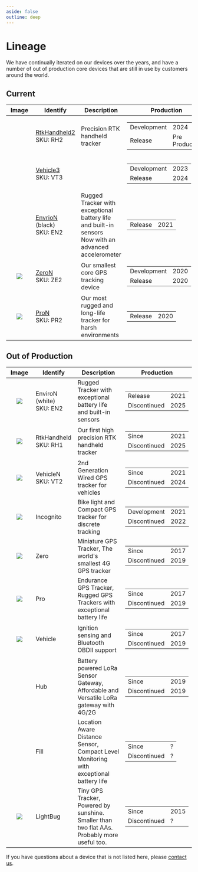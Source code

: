 ```yaml
---
aside: false
outline: deep
---
```

# Lineage

We have continually iterated on our devices over the years, and have a number of out of production core devices that are still in use by customers around the world.

## Current

| Image | Identify | Description | Production |
|-------|---------|------------------|------------|
|  | [RtkHandheld2](/devices/rtk)<br>SKU: RH2 | Precision RTK handheld tracker | <table><tr><td>Development</td><td>2024</td></tr><tr><td>Release</td><td>Pre Production</td></tr></table> |
|  | [Vehicle3](/devices/vehicle)<br>SKU: VT3 |  | <table><tr><td>Development</td><td>2023</td></tr><tr><td>Release</td><td>2024</td></tr></table> |
|  | [EnvrioN](/devices/enviro) (black)<br>SKU: EN2 | Rugged Tracker with exceptional battery life and built-in sensors<br>Now with an advanced accelerometer | <table><tr><td>Release</td><td>2021</td></tr></table> |
| <div align="center" style="padding: 20px;">![](https://web.archive.org/web/20200813192447im_/https://thelightbug.com/images/lightbug_front_small_gps_tracker.png)</div> | [ZeroN](/devices/zero)<br>SKU: ZE2 | Our smallest core GPS tracking device | <table><tr><td>Development</td><td>2020</td></tr><tr><td>Release</td><td>2020</td></tr></table> |
| <div align="center" style="padding: 20px;">![](https://web.archive.org/web/20200813192447im_/https://thelightbug.com/images/rthub_front_long_battery_gps_tracker.png)</div> | [ProN](/devices/pro)<br>SKU: PR2 | Our most rugged and long-life tracker for harsh environments  | <table><tr><td>Release</td><td>2020</td></tr></table> |

## Out of Production

| Image | Identify | Description | Production |
|-------|---------|------------------|------------|
| <div align="center" style="padding: 20px;">![](https://lightbug.io/images/product-front/LB-DEV-EN2_hu840ae98c2675b160231853d09ef00730_192512_150x225_fit_q75_h2_box_2.webp)</div> | EnviroN (white)<br>SKU: EN2 | Rugged Tracker with exceptional battery life and built-in sensors | <table><tr><td>Release</td><td>2021</td></tr><tr><td>Discontinued</td><td>2025</td></tr></table> |
| <div align="center" style="padding: 20px;">![](https://lightbug.io/images/product/lightbug-RH1-front-angle_huaa926e2085c0968ca73e1718b3e5df0c_676321_600x600_fit_q100_box_2.png)</div> | RtkHandheld<br>SKU: RH1 | Our first high precision RTK handheld tracker | <table><tr><td>Since</td><td>2021</td></tr><tr><td>Discontinued</td><td>2025</td></tr></table> |
| <div align="center" style="padding: 20px;">![](https://web.archive.org/web/20220123232918im_/https://lightbug.io/images/vehicle_front_hu8c2874194884c59d2a3ac51d539313f6_135807_150x225_fit_q75_h2_box_3.webp)</div> | VehicleN<br>SKU: VT2 | 2nd Generation Wired GPS tracker for vehicles | <table><tr><td>Since</td><td>2021</td></tr><tr><td>Discontinued</td><td>2024</td></tr></table> |
| <div align="center" style="padding: 20px;">![](https://web.archive.org/web/20220123232918im_/https://lightbug.io/images/incognito_front_hu8c2874194884c59d2a3ac51d539313f6_639545_150x225_fit_q75_h2_box_3.webp)</div> | Incognito | Bike light and  Compact GPS tracker for discrete tracking | <table><tr><td>Development</td><td>2021</td></tr><tr><td>Discontinued</td><td>2022</td></tr></table> |
| <div align="center" style="padding: 20px;">![](https://web.archive.org/web/20180818185318im_/https://thelightbug.com/images/lightbug_front_small_gps_tracker.png)</div> | Zero | Miniature GPS Tracker, The world's smallest 4G GPS tracker | <table><tr><td>Since</td><td>2017</td></tr><tr><td>Discontinued</td><td>2019</td></tr></table> |
| <div align="center" style="padding: 20px;">![](https://web.archive.org/web/20180818185318im_/https://thelightbug.com/images/rthub_front_long_battery_gps_tracker.png)</div> | Pro | Endurance GPS Tracker, Rugged GPS Trackers with exceptional battery life | <table><tr><td>Since</td><td>2017</td></tr><tr><td>Discontinued</td><td>2019</td></tr></table> |
| <div align="center" style="padding: 20px;">![](https://web.archive.org/web/20180818185318im_/https://thelightbug.com/images/rthub_front_long_battery_gps_tracker.png)</div> | Vehicle | Ignition sensing and Bluetooth OBDII support | <table><tr><td>Since</td><td>2017</td></tr><tr><td>Discontinued</td><td>2019</td></tr></table> |
|  | Hub | Battery powered LoRa Sensor Gateway, Affordable and Versatile LoRa gateway with 4G/2G | <table><tr><td>Since</td><td>2019</td></tr><tr><td>Discontinued</td><td>2019</td></tr></table> |
|  | Fill | Location Aware Distance Sensor, Compact Level Monitoring with exceptional battery life | <table><tr><td>Since</td><td>?</td></tr><tr><td>Discontinued</td><td>?</td></tr></table> |
| <div align="center" style="padding: 20px;">![](https://web.archive.org/web/20170710121335im_/https://thelightbug.com/img/lightbug.png)</div> | LightBug | Tiny GPS Tracker, Powered by sunshine. Smaller than two flat AAs. Probably more useful too. | <table><tr><td>Since</td><td>2015</td></tr><tr><td>Discontinued</td><td>?</td></tr></table> |

If you have questions about a device that is not listed here, please [contact us](https://lightbug.io/contact/).
